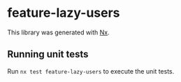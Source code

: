 # feature-lazy-users

This library was generated with [Nx](https://nx.dev).

## Running unit tests

Run `nx test feature-lazy-users` to execute the unit tests.
